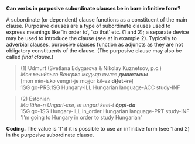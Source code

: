 **Can verbs in purposive subordinate clauses be in bare infinitive form?**

A subordinate (or dependent) clause functions as a constituent of the main clause. Purposive clauses are a type of subordinate clauses used to express meanings like ‘in order to’, ‘so that’ etc. (1 and 2); a separate device may be used to introduce the clause (see *et* in example 2). Typically to adverbial clauses, purposive clauses function as adjuncts as they are not obligatory constituents of the clause. (The purposive clause may also be called *final clause*.)

>(1) Udmurt (Svetlana Edygarova & Nikolay Kuznetsov, p.c.)<br/>
>*Мон мынӥсько Венгрие мадьяр кылэз **дышетыны***<br/>
>[mon mɨn-iɕko vengri-je mɑɟjɑr kɨl-ez **dɨʃet-ɨnɨ**]<br/>
>1SG go-PRS.1SG Hungary-ILL Hungarian language-ACC study-INF<br/>

>(2) Estonian<br/>
>*Ma lähe-n Ungari-sse, et ungari keel-t **õppi-da***<br/>
>1SG go-1SG Hungary-ILL in_order Hungarian language-PRT study-INF<br/>
>'I’m going to Hungary in order to study Hungarian'<br/>

**Coding.** The value is '1' if it is possible to use an infinitive form (see 1 and 2) in the purposive subordinate clause.

